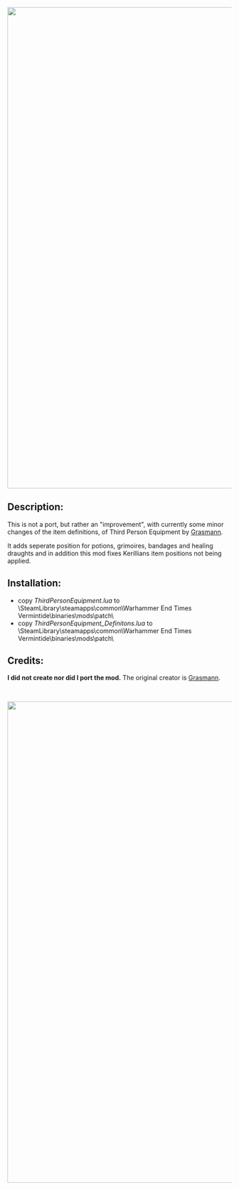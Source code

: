<p align="center">
  <img src="../../../assets/banner-top.png" width="1080">
</p>

## Description:
This is not a port, but rather an "improvement", with currently some minor changes of the item definitions, of Third Person Equipment by [Grasmann](https://www.nexusmods.com/vermintide/mods/3).

It adds seperate position for potions, grimoires, bandages and healing draughts and in addition this mod fixes Kerillians item positions not being applied.

## Installation:
- copy *ThirdPersonEquipment.lua* to \SteamLibrary\steamapps\common\Warhammer End Times Vermintide\binaries\mods\patch\
- copy *ThirdPersonEquipment_Definitons.lua* to \SteamLibrary\steamapps\common\Warhammer End Times Vermintide\binaries\mods\patch\

## Credits:
**I did not create nor did I port the mod.** The original creator is [Grasmann](https://www.nexusmods.com/vermintide/mods/3).

<br/>

<p align="center">
  <img src="../../../assets/banner-buttom.png" width="1080">
</p>
